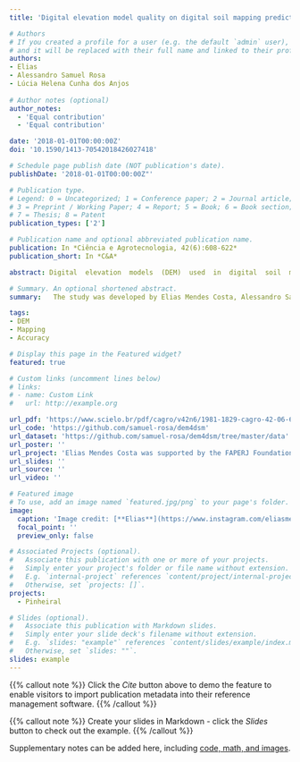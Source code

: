 ```yaml
---
title: 'Digital elevation model quality on digital soil mapping prediction accuracy'

# Authors
# If you created a profile for a user (e.g. the default `admin` user), write the username (folder name) here
# and it will be replaced with their full name and linked to their profile.
authors:
- Elias
- Alessandro Samuel Rosa
- Lúcia Helena Cunha dos Anjos
  
# Author notes (optional)
author_notes:
  - 'Equal contribution'
  - 'Equal contribution'

date: '2018-01-01T00:00:00Z'
doi: '10.1590/1413-70542018426027418'

# Schedule page publish date (NOT publication's date).
publishDate: '2018-01-01T00:00:00Z"'

# Publication type.
# Legend: 0 = Uncategorized; 1 = Conference paper; 2 = Journal article;
# 3 = Preprint / Working Paper; 4 = Report; 5 = Book; 6 = Book section;
# 7 = Thesis; 8 = Patent
publication_types: ['2']

# Publication name and optional abbreviated publication name.
publication: In *Ciência e Agrotecnologia, 42(6):608-622*
publication_short: In *C&A*

abstract: Digital  elevation  models  (DEM)  used  in  digital  soil  mapping  (DSM)  are  commonly  selected  based on measures  and  indicators  (quality  criteria) that are thought to reflect how well a given DEM represents the terrain surface. The hypothesis is that the more accurate a DEM, the more accurate will be the DSM predictions. The objective of this study was to assess different criteria to identify the DEM that delivers the most accurate DSM predictions. A set of 10 criteria were used to evaluate the quality of nine DEMs constructed with different data sources, processing routines and three resolutions (5, 20, and 30 m). Multinomial logistic regression models were calibrated using 157 soil observations and terrain attributes derived from each DEM. Soil class predictions were validated using leave-one-out cross-validation. Results showed that, for each resolution, the quality criteria are useful to identify the DEM that more accurately represents the terrainsurface. However, for all three resolutions, the most accurate DEM did not produce the most accurate DSM predictions. With the 20-m resolution DEMs, DSM predictions were five percentage points less accurate when using the more accurate DEM. The 5-m resolution was the most accurate DEM overall and resulted in DSM predictions with 44% accuracy; this value was equal to that obtained with two coarser resolution, lower accuracy DEMs. Thus, identifying the truly best DEM for DSM requires assessment of the accuracy of DSM predictions using some form of external validation, because not necessarily the most accurate DEM will produce the best DSM predictions.

# Summary. An optional shortened abstract.
summary:   The study was developed by Elias Mendes Costa, Alessandro Samuel-Rosa, and Lúcia Helena Cunha dos Anjos as part of the Master Thesis of Elias Mendes Costa presented before the Post-Graduate Course in Agronomy-Soil Science of the Federal Rural University of Rio de Janeiro on 26 February 2015.

tags:
- DEM
- Mapping
- Accuracy

# Display this page in the Featured widget?
featured: true

# Custom links (uncomment lines below)
# links:
# - name: Custom Link
#   url: http://example.org

url_pdf: 'https://www.scielo.br/pdf/cagro/v42n6/1981-1829-cagro-42-06-608.pdf'
url_code: 'https://github.com/samuel-rosa/dem4dsm'
url_dataset: 'https://github.com/samuel-rosa/dem4dsm/tree/master/data'
url_poster: ''
url_project: 'Elias Mendes Costa was supported by the FAPERJ Foundation (Process E-26/100.422/2014) and later by the CNPq Foundation (141391/2015-4). Alessandro Samuel-Rosa was supported by the CAPES Foundation (Process 88887.116157/2016-00). Lúcia Helena Cunha dos Anjos was supported by the CNPq Foundation (Process 480515/2013-1).'
url_slides: ''
url_source: ''
url_video: ''

# Featured image
# To use, add an image named `featured.jpg/png` to your page's folder.
image:
  caption: 'Image credit: [**Elias**](https://www.instagram.com/eliasmendescosta/?hl=pt-br)'
  focal_point: ''
  preview_only: false

# Associated Projects (optional).
#   Associate this publication with one or more of your projects.
#   Simply enter your project's folder or file name without extension.
#   E.g. `internal-project` references `content/project/internal-project/index.md`.
#   Otherwise, set `projects: []`.
projects:
  - Pinheiral

# Slides (optional).
#   Associate this publication with Markdown slides.
#   Simply enter your slide deck's filename without extension.
#   E.g. `slides: "example"` references `content/slides/example/index.md`.
#   Otherwise, set `slides: ""`.
slides: example
---
```


{{% callout note %}}
Click the _Cite_ button above to demo the feature to enable visitors to import publication metadata into their reference management software.
{{% /callout %}}

{{% callout note %}}
Create your slides in Markdown - click the _Slides_ button to check out the example.
{{% /callout %}}

Supplementary notes can be added here, including [code, math, and images](https://wowchemy.com/docs/writing-markdown-latex/).
